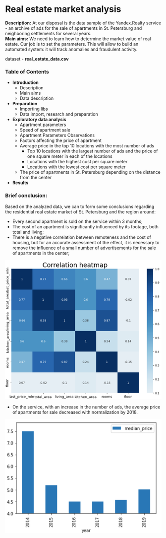 # Real estate market analysis
**Description:** At our disposal is the data sample of the Yandex.Realty service - an archive of ads for the sale of apartments in St. Petersburg and neighboring settlements for several years.<br> 
**Main aims:** We need to learn how to determine the market value of real estate. Our job is to set the parameters. This will allow to build an automated system: it will track anomalies and fraudulent activity.

dataset - **real_estate_data.csv**

### Table of Contents

- **Introduction**
  - Description
  - Main aims
  - Data description
- **Preparation**
  - Importing libs
  - Data import, research and preparation
- **Exploratory data analysis**
  - Apartment parameters
  - Speed of apartment sale
  - Apartment Parameters Observations
  - Factors affecting the price of apartment
  - Average price in the top 10 locations with the most number of ads
    - Top 10 locations with the largest number of ads and the price of one square meter in each of the locations
    - Locations with the highest cost per square meter
    - Locations with the lowest cost per square meter
  - The price of apartments in St. Petersburg depending on the distance from the center
- **Results**

### Brief conclusion:
Based on the analyzed data, we can to form some conclusions regarding the residential real estate market of St. Petersburg and the region around:
* Every second apartment is sold on the service within 3 months;
* The cost of an apartment is significantly influenced by its footage, both total and living;
* There is a negative correlation between remoteness and the cost of housing, but for an accurate assessment of the effect, it is necessary to remove the influence of a small number of advertisements for the sale of apartments in the center;

<p align="center">
  <img src="https://github.com/AntonMiniazev/YaP_projects/blob/main/1.%20Real_estate_market_analysis/imgs/Corr_Heatmap.png" />
</p>

* On the service, with an increase in the number of ads, the average price of apartments for sale decreased with normalization by 2018.

<p align="center">
  <img src="https://github.com/AntonMiniazev/YaP_projects/blob/main/1.%20Real_estate_market_analysis/imgs/Median_price.png" />
</p>
